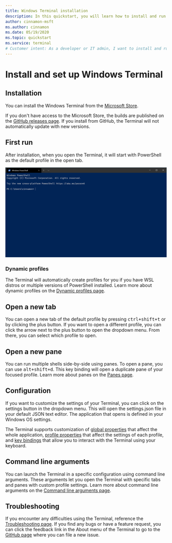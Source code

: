 ```yaml
---
title: Windows Terminal installation
description: In this quickstart, you will learn how to install and run Windows Terminal.
author: cinnamon-msft
ms.author: cinnamon
ms.date: 05/19/2020
ms.topic: quickstart
ms.service: terminal
# Customer intent: As a developer or IT admin, I want to install and run Windows Terminal so that I can have an improved workflow.
---
```


# Install and set up Windows Terminal

## Installation

You can install the Windows Terminal from the [Microsoft Store](https://aka.ms/terminal).

If you don't have access to the Microsoft Store, the builds are published on the [GitHub releases page](https://github.com/microsoft/terminal/releases). If you install from GitHub, the Terminal will not automatically update with new versions.

## First run

After installation, when you open the Terminal, it will start with PowerShell as the default profile in the open tab.

![Windows Terminal first run](./images/first-run.png)

### Dynamic profiles

The Terminal will automatically create profiles for you if you have WSL distros or multiple versions of PowerShell installed. Learn more about dynamic profiles on the [Dynamic profiles page](./dynamic-profiles.md).

## Open a new tab

You can open a new tab of the default profile by pressing <kbd>ctrl+shift+t</kbd> or by clicking the plus button. If you want to open a different profile, you can click the arrow next to the plus button to open the dropdown menu. From there, you can select which profile to open.

## Open a new pane

You can run multiple shells side-by-side using panes. To open a pane, you can use <kbd>alt+shift+d</kbd>. This key binding will open a duplicate pane of your focused profile. Learn more about panes on the [Panes page](./panes.md).

## Configuration

If you want to customize the settings of your Terminal, you can click on the settings button in the dropdown menu. This will open the settings.json file in your default JSON text editor. The application that opens is defined in your Windows OS settings.

The Terminal supports customization of [global properties](./customize-settings/global-settings.md) that affect the whole application, [profile properties](./customize-settings/profile-settings.md) that affect the settings of each profile, and [key bindings](./customize-settings/key-bindings.md) that allow you to interact with the Terminal using your keyboard.

## Command line arguments

You can launch the Terminal in a specific configuration using command line arguments. These arguments let you open the Terminal with specific tabs and panes with custom profile settings. Learn more about command line arguments on the [Command line arguments page](./command-line-arguments.md).

## Troubleshooting

If you encounter any difficulties using the Terminal, reference the [Troubleshooting page](./troubleshooting.md). If you find any bugs or have a feature request, you can click the feedback link in the About menu of the Terminal to go to the [GitHub page](https://github.com/microsoft/terminal) where you can file a new issue.
